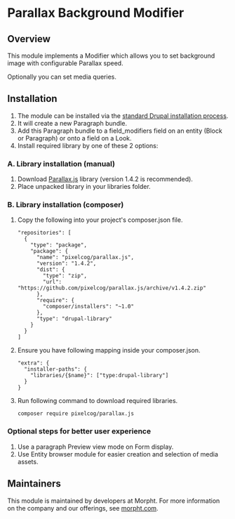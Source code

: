 # Parallax Background Modifier

## Overview
This module implements a Modifier which allows you to set background image with
configurable Parallax speed.

Optionally you can set media queries.

## Installation
1. The module can be installed via the
[standard Drupal installation process](http://drupal.org/node/1897420).
2. It will create a new Paragraph bundle.
3. Add this Paragraph bundle to a field_modifiers field on an entity (Block or
Paragraph) or onto a field on a Look.
4. Install required library by one of these 2 options:

### A. Library installation (manual)
1. Download [Parallax.js](https://github.com/pixelcog/parallax.js) library
(version 1.4.2 is recommended).
2. Place unpacked library in your libraries folder.

### B. Library installation (composer)
1. Copy the following into your project's composer.json file.
    ```
    "repositories": [
      {
        "type": "package",
        "package": {
          "name": "pixelcog/parallax.js",
          "version": "1.4.2",
          "dist": {
            "type": "zip",
            "url": "https://github.com/pixelcog/parallax.js/archive/v1.4.2.zip"
          },
          "require": {
            "composer/installers": "~1.0"
          },
          "type": "drupal-library"
        }
      }
    ]
    ```
2. Ensure you have following mapping inside your composer.json.
    ```
    "extra": {
      "installer-paths": {
        "libraries/{$name}": ["type:drupal-library"]
      }
    }
    ```
3. Run following command to download required libraries.
    ```
    composer require pixelcog/parallax.js
    ```

### Optional steps for better user experience
1. Use a paragraph Preview view mode on Form display.
2. Use Entity browser module for easier creation and selection of media assets.

## Maintainers
This module is maintained by developers at Morpht. For more information on
the company and our offerings, see [morpht.com](https://morpht.com).
